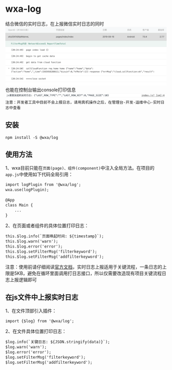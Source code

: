 # wxa-log
结合微信的实时日志，在上报微信实时日志的同时
![avatar](public/wechat.png)
也能在控制台输出console打印信息
![avatar](public/devconsole.png)
`注意：开发者工具中目前不会上报日志，请用真机操作之后，在管理台-开发-运维中心-实时日志中查看`

## 安装
```
npm install -S @wxa/log
```

## 使用方法
1、wxa目前只能在`页面(page)、组件(component)`中注入全局方法。在项目的`app.js`中使用如下代码全局引用：
```
import logPlugin from '@wxa/log';
wxa.use(logPlugin);

@App
class Main {
    ...
}
```
2、在页面或者组件的具体位置打印日志：
```
this.$log.info(`页面唤起时间: ${timestamp}`);
this.$log.warn('warn');
this.$log.error('error');
this.$log.setFilterMsg('filterkeyword');
this.$log.setFilterMsg('addfilterkeyword');
```
注意：使用前请仔细阅读[官方文档](https://developers.weixin.qq.com/miniprogram/dev/framework/realtimelog/)，实时日志上报适用于关键流程，一条日志的上限是5KB，避免在循环里面调用打日志接口，所以仅需要改造现有项目关键流程日志上报逻辑即可

## 在js文件中上报实时日志
1、在文件顶部引入插件：
```
import {$log} from '@wxa/log';
```
2、在文件具体位置打印日志：
```
$log.info(`关键日志: ${JSON.stringify(data)}`);
$log.warn('warn');
$log.error('error');
$log.setFilterMsg('filterkeyword');
$log.setFilterMsg('addfilterkeyword');
```